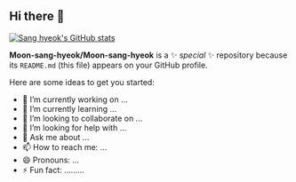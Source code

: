 ## Hi there 👋

[![Sang hyeok's GitHub stats](https://github-readme-stats.vercel.app/api?username=Moon-sang-hyeok&theme=radical)](https://github.com/anuraghazra/github-readme-stats)

**Moon-sang-hyeok/Moon-sang-hyeok** is a ✨ _special_ ✨ repository because its `README.md` (this file) appears on your GitHub profile.

Here are some ideas to get you started:

- 🔭 I’m currently working on ...
- 🌱 I’m currently learning ...
- 👯 I’m looking to collaborate on ...
- 🤔 I’m looking for help with ...
- 💬 Ask me about ...
- 📫 How to reach me: ...
- 😄 Pronouns: ...
- ⚡ Fun fact: .........

